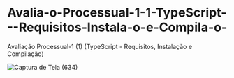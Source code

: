 # Avalia-o-Processual-1-1-TypeScript---Requisitos-Instala-o-e-Compila-o-
Avaliação Processual-1 (1) (TypeScript - Requisitos, Instalação e Compilação)



![Captura de Tela (634)](https://github.com/estevaosilva7/Avalia-o-Processual-1-1-TypeScript---Requisitos-Instala-o-e-Compila-o-/assets/113836244/416e344a-ed3d-4286-8e33-99674feba2cc)

